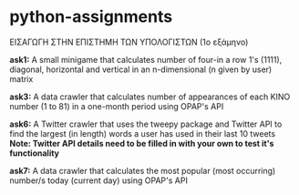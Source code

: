 # python-assignments
ΕΙΣΑΓΩΓΗ ΣΤΗΝ ΕΠΙΣΤΗΜΗ ΤΩΝ ΥΠΟΛΟΓΙΣΤΩΝ (1ο εξάμηνο)

**ask1:**
A small minigame that calculates number of four-in a row 1's (1111), diagonal, horizontal and vertical in an n-dimensional (n given by user) matrix

**ask3:**
A data crawler that calculates number of appearances of each KINO number (1 to 81) in a one-month period using OPAP's API

**ask6:**
A Twitter crawler that uses the tweepy package and Twitter API to find the largest (in length) words a user has used in their last 10 tweets
**Note: Twitter API details need to be filled in with your own to test it's functionality**

**ask7:**
A data crawler that calculates the most popular (most occurring) number/s today (current day) using OPAP's API

